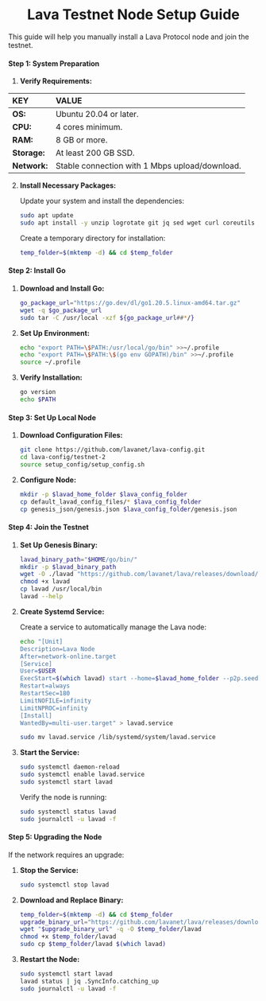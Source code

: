 
<h1 align=center> Lava Testnet Node Setup Guide </h1>

This guide will help you manually install a Lava Protocol node and join the testnet.

#### **Step 1: System Preparation**

1. **Verify Requirements:**

|KEY|VALUE|
|:--|:----|
|**OS:**|Ubuntu 20.04 or later.|
|**CPU:**|4 cores minimum.|
|**RAM:**|8 GB or more.|
|**Storage:**|At least 200 GB SSD.|
|**Network:**|Stable connection with 1 Mbps upload/download.|

2. **Install Necessary Packages:**

   Update your system and install the dependencies:

   ```bash
   sudo apt update
   sudo apt install -y unzip logrotate git jq sed wget curl coreutils systemd
   ```

   Create a temporary directory for installation:

   ```bash
   temp_folder=$(mktemp -d) && cd $temp_folder
   ```

#### **Step 2: Install Go**

1. **Download and Install Go:**

   ```bash
   go_package_url="https://go.dev/dl/go1.20.5.linux-amd64.tar.gz"
   wget -q $go_package_url
   sudo tar -C /usr/local -xzf ${go_package_url##*/}
   ```

2. **Set Up Environment:**

   ```bash
   echo "export PATH=\$PATH:/usr/local/go/bin" >>~/.profile
   echo "export PATH=\$PATH:\$(go env GOPATH)/bin" >>~/.profile
   source ~/.profile
   ```

3. **Verify Installation:**

   ```bash
   go version
   echo $PATH
   ```

#### **Step 3: Set Up Local Node**

1. **Download Configuration Files:**

   ```bash
   git clone https://github.com/lavanet/lava-config.git
   cd lava-config/testnet-2
   source setup_config/setup_config.sh
   ```

2. **Configure Node:**

   ```bash
   mkdir -p $lavad_home_folder $lava_config_folder
   cp default_lavad_config_files/* $lava_config_folder
   cp genesis_json/genesis.json $lava_config_folder/genesis.json
   ```

#### **Step 4: Join the Testnet**

1. **Set Up Genesis Binary:**

   ```bash
   lavad_binary_path="$HOME/go/bin/"
   mkdir -p $lavad_binary_path
   wget -O ./lavad "https://github.com/lavanet/lava/releases/download/v0.21.1.2/lavad-v0.21.1.2-linux-amd64"
   chmod +x lavad
   cp lavad /usr/local/bin
   lavad --help
   ```

2. **Create Systemd Service:**

   Create a service to automatically manage the Lava node:

   ```bash
   echo "[Unit]
   Description=Lava Node
   After=network-online.target
   [Service]
   User=$USER
   ExecStart=$(which lavad) start --home=$lavad_home_folder --p2p.seeds $seed_node
   Restart=always
   RestartSec=180
   LimitNOFILE=infinity
   LimitNPROC=infinity
   [Install]
   WantedBy=multi-user.target" > lavad.service

   sudo mv lavad.service /lib/systemd/system/lavad.service
   ```

3. **Start the Service:**

   ```bash
   sudo systemctl daemon-reload
   sudo systemctl enable lavad.service
   sudo systemctl start lavad
   ```

   Verify the node is running:

   ```bash
   sudo systemctl status lavad
   sudo journalctl -u lavad -f
   ```

#### **Step 5: Upgrading the Node**

If the network requires an upgrade:

1. **Stop the Service:**

   ```bash
   sudo systemctl stop lavad
   ```

2. **Download and Replace Binary:**

   ```bash
   temp_folder=$(mktemp -d) && cd $temp_folder
   upgrade_binary_url="https://github.com/lavanet/lava/releases/download/v0.21.1.2/lavad-v0.21.1.2-linux-amd64"
   wget "$upgrade_binary_url" -q -O $temp_folder/lavad
   chmod +x $temp_folder/lavad
   sudo cp $temp_folder/lavad $(which lavad)
   ```

3. **Restart the Node:**

   ```bash
   sudo systemctl start lavad
   lavad status | jq .SyncInfo.catching_up
   sudo journalctl -u lavad -f
   ```
